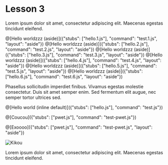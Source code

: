 # Lesson 3

Lorem ipsum dolor sit amet, consectetur adipiscing elit. Maecenas egestas
tincidunt eleifend. 

@[Hello worldzzz (aside)]({"stubs": ["hello.1.js"], "command": "test.1.js", "layout": "aside"})
@[Hello worldzzz (aside)]({"stubs": ["hello.2.js"], "command": "test.2.js", "layout": "aside"})
@[Hello worldzzz (aside)]({"stubs": ["hello.3.js"], "command": "test.3.js", "layout": "aside"})
@[Hello worldzzz (aside)]({"stubs": ["hello.4.js"], "command": "test.4.js", "layout": "aside"})
@[Hello worldzzz (aside)]({"stubs": ["hello.5.js"], "command": "test.5.js", "layout": "aside"})
@[Hello worldzzz (aside)]({"stubs": ["hello.6.js"], "command": "test.6.js", "layout": "aside"})

Phasellus sollicitudin imperdiet finibus. Vivamus egestas molestie
consectetur. Duis sit amet semper enim. Sed fermentum elit augue, nec semper
tortor ultrices sed.

@[Hello world (inline default)]({"stubs": ["hello.js"], "command": "test.js"})

@[Coucou]({"stubs": ["pwet.js"], "command": "test-pwet.js"})

@[Exoooo]({"stubs": ["pwet.js"], "command": "test-pwet.js", "layout": "aside"})

![Kikou](http://dreamatico.com/data_images/kitten/kitten-3.jpg)

Lorem ipsum dolor sit amet, consectetur adipiscing elit. Maecenas egestas
tincidunt eleifend. 
